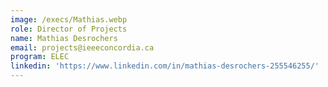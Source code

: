 ```yaml
---
image: /execs/Mathias.webp
role: Director of Projects
name: Mathias Desrochers
email: projects@ieeeconcordia.ca
program: ELEC
linkedin: 'https://www.linkedin.com/in/mathias-desrochers-255546255/'
---
```


